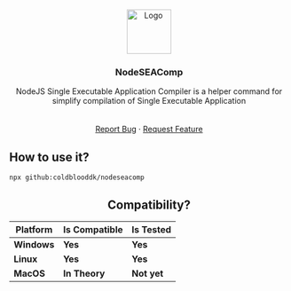
<a id="readme-top"></a>



<!-- PROJECT LOGO -->
<br />
<div align="center">
  <a href="https://github.com/ColdbloodDK/nodeseacomp">
    <img src="https://i.imgur.com/alZETr5.png" alt="Logo" width="80" height="80">
  </a>

  <h3 align="center">NodeSEAComp</h3>

  <p align="center">
    NodeJS Single Executable Application Compiler is a helper command for simplify compilation of Single Executable Application
    <br />
    <br />
    <br />
    <a href="https://github.com/ColdbloodDK/nodeseacomp/issues/new?labels=bug&template=bug-report---.md">Report Bug</a>
    ·
    <a href="https://github.com/ColdbloodDK/nodeseacomp/issues/new?labels=enhancement&template=feature-request---.md">Request Feature</a>
  </p>
</div>



<!-- GETTING STARTED -->
## How to use it?
```
npx github:coldblooddk/nodeseacomp
```
<div style="text-align: center;">

  ## Compatibility?
  |   Platform  | Is Compatible |   Is Tested   |
  |-------------|---------------|---------------|
  | **Windows** | **Yes**       | **Yes**       |
  | **Linux**   | **Yes**       | **Yes**       |
  | **MacOS**   | **In Theory** | **Not yet**   |


